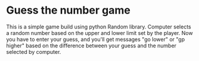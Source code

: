 # Guess the number game
This is a simple game build using python Random library. Computer selects a random number based on the upper and lower limit set by the player. Now you have to enter your guess, and you'll get messages "go lower" or "gp higher" based on the difference between your guess and the number selected by computer.
